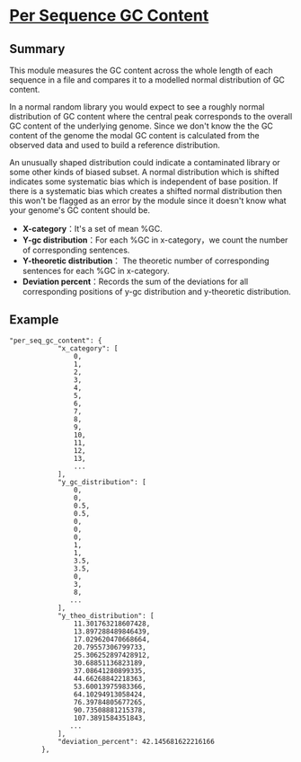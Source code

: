 # [ Per Sequence GC Content](https://www.bioinformatics.babraham.ac.uk/projects/fastqc/Help/3%20Analysis%20Modules/5%20Per%20Sequence%20GC%20Content.html)

## Summary

This module measures the GC content across the whole length of each sequence in a file and compares it to a modelled normal distribution of GC content.

In a normal random library you would expect to see a roughly normal distribution of GC content where the central peak corresponds to the overall GC content of the underlying genome. Since we don't know the the GC content of the genome the modal GC content is calculated from the observed data and used to build a reference distribution.

An unusually shaped distribution could indicate a contaminated library or some other kinds of biased subset. A normal distribution which is shifted indicates some systematic bias which is independent of base position. If there is a systematic bias which creates a shifted normal distribution then this won't be flagged as an error by the module since it doesn't know what your genome's GC content should be.

+ **X-category**：It's a set of mean %GC. 
+ **Y-gc distribution**：For each %GC in x-category，we count the number of corresponding sentences.
+ **Y-theoretic distribution**：  The theoretic number of corresponding sentences for each %GC in x-category.
+ **Deviation percent**：Records the sum of the deviations for all corresponding positions of y-gc distribution and y-theoretic distribution.

## Example

```
"per_seq_gc_content": {
            "x_category": [
                0,
                1,
                2,
                3,
                4,
                5,
                6,
                7,
                8,
                9,
                10,
                11,
                12,
                13,
                ...
            ],
            "y_gc_distribution": [
                0,
                0,
                0.5,
                0.5,
                0,
                0,
                0,
                1,
                1,
                3.5,
                3.5,
                0,
                3,
                8,
               ...
            ],
            "y_theo_distribution": [
                11.301763218607428,
                13.897288489846439,
                17.029620470668664,
                20.79557306799733,
                25.306252897428912,
                30.68851136823189,
                37.08641280899335,
                44.66268842218363,
                53.60013975983366,
                64.10294913058424,
                76.39784805677265,
                90.73508881215378,
                107.3891584351843,
               ...
            ],
            "deviation_percent": 42.145681622216166
        },
```

